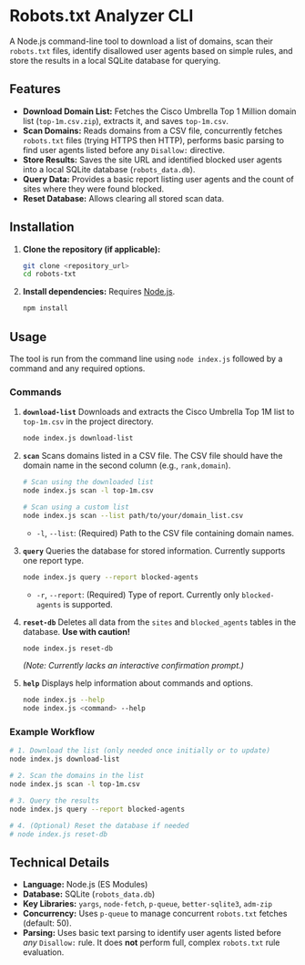 # Robots.txt Analyzer CLI

A Node.js command-line tool to download a list of domains, scan their `robots.txt` files, identify disallowed user agents based on simple rules, and store the results in a local SQLite database for querying.

## Features

- **Download Domain List:** Fetches the Cisco Umbrella Top 1 Million domain list (`top-1m.csv.zip`), extracts it, and saves `top-1m.csv`.
- **Scan Domains:** Reads domains from a CSV file, concurrently fetches `robots.txt` files (trying HTTPS then HTTP), performs basic parsing to find user agents listed before any `Disallow:` directive.
- **Store Results:** Saves the site URL and identified blocked user agents into a local SQLite database (`robots_data.db`).
- **Query Data:** Provides a basic report listing user agents and the count of sites where they were found blocked.
- **Reset Database:** Allows clearing all stored scan data.

## Installation

1.  **Clone the repository (if applicable):**
    ```bash
    git clone <repository_url>
    cd robots-txt
    ```
2.  **Install dependencies:**
    Requires [Node.js](https://nodejs.org/).
    ```bash
    npm install
    ```

## Usage

The tool is run from the command line using `node index.js` followed by a command and any required options.

### Commands

1.  **`download-list`**
    Downloads and extracts the Cisco Umbrella Top 1M list to `top-1m.csv` in the project directory.

    ```bash
    node index.js download-list
    ```

2.  **`scan`**
    Scans domains listed in a CSV file. The CSV file should have the domain name in the second column (e.g., `rank,domain`).

    ```bash
    # Scan using the downloaded list
    node index.js scan -l top-1m.csv

    # Scan using a custom list
    node index.js scan --list path/to/your/domain_list.csv
    ```

    - `-l`, `--list`: (Required) Path to the CSV file containing domain names.

3.  **`query`**
    Queries the database for stored information. Currently supports one report type.

    ```bash
    node index.js query --report blocked-agents
    ```

    - `-r`, `--report`: (Required) Type of report. Currently only `blocked-agents` is supported.

4.  **`reset-db`**
    Deletes all data from the `sites` and `blocked_agents` tables in the database. **Use with caution!**

    ```bash
    node index.js reset-db
    ```

    _(Note: Currently lacks an interactive confirmation prompt.)_

5.  **`help`**
    Displays help information about commands and options.
    ```bash
    node index.js --help
    node index.js <command> --help
    ```

### Example Workflow

```bash
# 1. Download the list (only needed once initially or to update)
node index.js download-list

# 2. Scan the domains in the list
node index.js scan -l top-1m.csv

# 3. Query the results
node index.js query --report blocked-agents

# 4. (Optional) Reset the database if needed
# node index.js reset-db
```

## Technical Details

- **Language:** Node.js (ES Modules)
- **Database:** SQLite (`robots_data.db`)
- **Key Libraries:** `yargs`, `node-fetch`, `p-queue`, `better-sqlite3`, `adm-zip`
- **Concurrency:** Uses `p-queue` to manage concurrent `robots.txt` fetches (default: 50).
- **Parsing:** Uses basic text parsing to identify user agents listed before _any_ `Disallow:` rule. It does **not** perform full, complex `robots.txt` rule evaluation.
